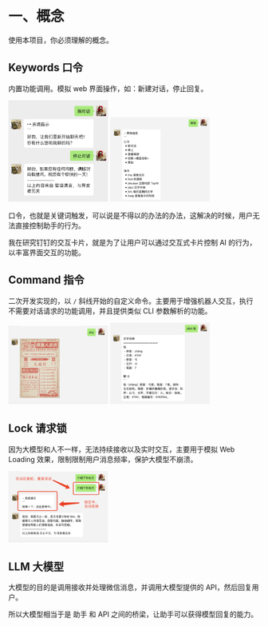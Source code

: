 # 一、概念

使用本项目，你必须理解的概念。

## Keywords 口令

内置功能调用。模拟 web 界面操作，如：新建对话，停止回复。

<img src="./media/demo-keywords.png" width="200">
<img src="./media/demo-help.png" width="200">

口令，也就是关键词触发，可以说是不得以的办法的办法，这解决的时候，用户无法直接控制助手的行为。

我在研究钉钉的交互卡片，就是为了让用户可以通过交互式卡片控制 AI 的行为，以丰富界面交互的功能。

## Command 指令

二次开发实现的，以 `/` 斜线开始的自定义命令。主要用于增强机器人交互，执行不需要对话请求的功能调用，并且提供类似 CLI 参数解析的功能。

<img src="./media/demo-command-my.png" width="200">
<img src="./media/demo-command-dict.png" width="200">

## Lock 请求锁

因为大模型和人不一样，无法持续接收以及实时交互，主要用于模拟 Web Loading 效果，限制限制用户消息频率，保护大模型不崩溃。

<img src="./media/demo-lock.png" width="200">

## LLM 大模型

大模型的目的是调用接收并处理微信消息，并调用大模型提供的 API，然后回复用户。

所以大模型相当于是 助手 和 API 之间的桥梁，让助手可以获得模型回复的能力。
